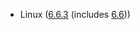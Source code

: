 - Linux ([6.6.3](https://lwn.net/Articles/953135/) (includes [6.6](https://kernelnewbies.org/Linux_6.6)))
